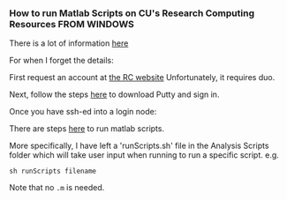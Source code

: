 ### How to run Matlab Scripts on CU's Research Computing Resources FROM WINDOWS

There is a lot of information [here](https://curc.readthedocs.io/en/latest/software/matlab.html)

For when I forget the details:

First request an account at [the RC website](https://rcamp.rc.colorado.edu/accounts/account-request/create/organization)
Unfortunately, it requires duo.

Next, follow the steps [here](https://curc.readthedocs.io/en/latest/access/logging-in.html) to download Putty and sign in.

Once you have ssh-ed into a login node:

There are steps [here](https://curc.readthedocs.io/en/latest/software/matlab.html) to run matlab scripts.

More specifically, I have left a 'runScripts.sh' file in the Analysis Scripts folder which will take user input when running to run a specific script. e.g.

`sh runScripts filename`

Note that no `.m` is needed.
